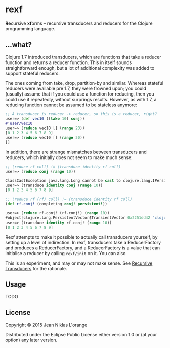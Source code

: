 # rexf

**Re**cursive **xf**orms – recursive transducers and reducers for the Clojure
programming language.

## ...what?

Clojure 1.7 introduced transducers, which are functions that take a reducer
function and returns a reducer function. This in itself sounds straightforward
enough, but a lot of additional complexity was added to support stateful
reducers. 

The ones coming from take, drop, partition-by and similar. Whereas
stateful reducers were available pre 1.7, they were frowned upon; you could
(usually) assume that if you could use a function for reducing, then you could
use it repeatedly, without surprings results. However, as with 1.7, a reducing
function cannot be assumed to be stateless anymore:

```clj
;; A transducer is reducer -> reducer, so this is a reducer, right?
user=> (def vec10 ((take 10) conj))
#'user/vec10
user=> (reduce vec10 [] (range 20))
[0 1 2 3 4 5 6 7 8 9]
user=> (reduce vec10 [] (range 20))
[]
```

In addition, there are strange mismatches between transducers and reducers,
which initially does not seem to make much sense:

```clj
;; (reduce rf coll) != (transduce identity rf coll)
user=> (reduce conj (range 10))

ClassCastException java.lang.Long cannot be cast to clojure.lang.IPersistentCollection  clojure.core/conj--4338 (core.clj:82)
user=> (transduce identity conj (range 10))
[0 1 2 3 4 5 6 7 8 9]

;; (reduce rf (rf) coll) != (transduce identity rf coll)
(def rf-conj! (completing conj! persistent!))

user=> (reduce rf-conj! (rf-conj!) (range 10))
#object[clojure.lang.PersistentVector$TransientVector 0x2251dd42 "clojure.lang.PersistentVector$TransientVector@2251dd42"]
user=> (transduce identity rf-conj! (range 10))
[0 1 2 3 4 5 6 7 8 9]
```

Rexf attempts to make it possible to actually call transducers yourself, by
setting up a level of indirection. In rexf, transducers take a ReducerFactory
and produces a ReducerFactory, and a ReducerFactory is a value that can
initialise a reducer by calling `rexf/init` on it. You can also

This is an experiment, and may or may not make sense. See
[Recursive Transducers](http://hypirion.com/musings/recursive-transducers) for
the rationale.

## Usage

TODO

## License

Copyright © 2015 Jean Niklas L'orange

Distributed under the Eclipse Public License either version 1.0 or (at
your option) any later version.
